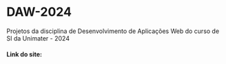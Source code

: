 # DAW-2024
Projetos da disciplina de Desenvolvimento de Aplicações Web do curso de SI da Unimater - 2024


#### Link do site: 
